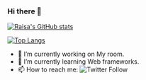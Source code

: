 ### Hi there 👋

<!--
**raisa0726/raisa0726** is a ✨ _special_ ✨ repository because its `README.md` (this file) appears on your GitHub profile.

Here are some ideas to get you started:
-->
[![Raisa's GitHub stats](https://github-readme-stats.vercel.app/api?username=raisa0726&count_private=true&show_icons=true&theme=react&locale=ja)](https://github.com/raisa0726/github-readme-stats.git)

[![Top Langs](https://github-readme-stats.vercel.app/api/top-langs/?username=raisa0726&count_private=true&show_icons=true&theme=react&layout=compact&locale=ja)](https://github.com/raisa0726/github-readme-stats.git)

- 🔭 I’m currently working on My room.
- 🌱 I’m currently learning Web frameworks.
- 📫 How to reach me: ![Twitter Follow](https://img.shields.io/twitter/follow/SC_Raisa?logo=Twitter&style=flat-square)
